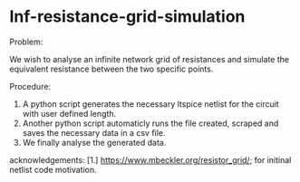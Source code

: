 # Inf-resistance-grid-simulation

Problem: 

We wish to analyse an infinite network grid of resistances and simulate the equivalent resistance between the two specific points. 

Procedure: 
1. A python script generates the necessary ltspice netlist for the circuit with user defined length. 
2. Another python script automaticly runs the file created, scraped and saves the necessary data in a csv file.
3. We finally analyse the generated data.

acknowledgements:
[1.] https://www.mbeckler.org/resistor_grid/; for initinal netlist code motivation.
